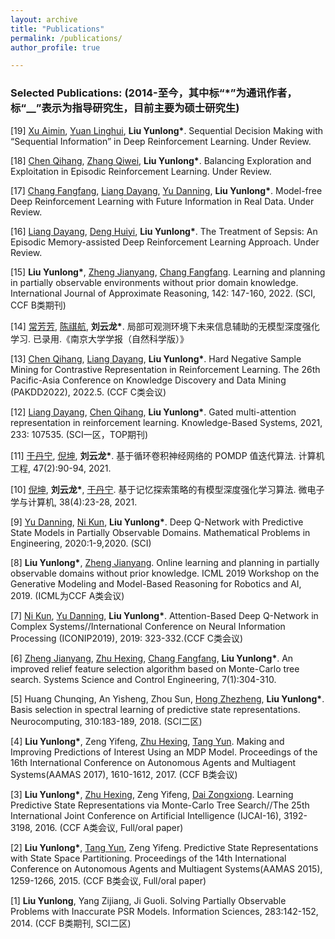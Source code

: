 ```yaml
---
layout: archive
title: "Publications"
permalink: /publications/
author_profile: true

---
```


### Selected Publications: (2014-至今，其中标“\*”为通讯作者，标“\_\_”表示为指导研究生，目前主要为硕士研究生)

\[19\] <u>Xu Aimin</u>, <u>Yuan Linghui</u>, __Liu Yunlong\*__\. Sequential Decision Making with “Sequential Information” in Deep Reinforcement Learning\. Under Review\.

\[18\] <u>Chen Qihang</u>, <u>Zhang Qiwei</u>, __Liu Yunlong\*__\. Balancing Exploration and Exploitation in Episodic Reinforcement Learning\. Under Review\. 

\[17\] <u>Chang Fangfang</u>, <u>Liang Dayang</u>, <u>Yu Danning</u>, __Liu Yunlong\*__\. Model-free Deep Reinforcement Learning with Future Information in Real Data\. Under Review\. 

\[16\] <u>Liang Dayang</u>, <u>Deng Huiyi</u>, __Liu Yunlong\*__\. The Treatment of Sepsis: An Episodic Memory-assisted Deep Reinforcement Learning Approach\. Under Review\.

\[15\] __Liu Yunlong\*__, <u>Zheng Jianyang</u>, <u>Chang Fangfang</u>\. Learning and planning in partially observable environments without prior domain knowledge\. International Journal of Approximate Reasoning, 142: 147-160, 2022\. \(SCI, CCF B类期刊\)

\[14\] <u>常芳芳</u>\, <u>陈祺航</u>\, __刘云龙\*__\. 局部可观测环境下未来信息辅助的无模型深度强化学习. 已录用.《南京大学学报（自然科学版）》

\[13\] <u>Chen Qihang</u>, <u>Liang Dayang</u>, __Liu Yunlong\*__\. Hard Negative Sample Mining for Contrastive Representation in Reinforcement Learning\. The 26th Pacific-Asia Conference on Knowledge Discovery and Data Mining (PAKDD2022), 2022\.5\. \(CCF C类会议\)

\[12\] <u>Liang Dayang</u>, <u>Chen Qihang</u>, __Liu Yunlong\*__\. Gated multi\-attention representation in reinforcement learning\. Knowledge-Based Systems, 2021, 233: 107535\. \(SCI一区，TOP期刊\)

\[11\] <u>于丹宁</u>, <u>倪坤</u>, __刘云龙\*__\. 基于循环卷积神经网络的 POMDP 值迭代算法\. 计算机工程, 47\(2\):90\-94, 2021\.

\[10\] <u>倪坤</u>, __刘云龙\*__, <u>于丹宁</u>\. 基于记忆探索策略的有模型深度强化学习算法\. 微电子学与计算机, 38\(4\):23\-28, 2021\.

\[9\] <u>Yu Danning</u>, <u>Ni Kun</u>, __Liu Yunlong\*__\. Deep Q\-Network with Predictive State Models in Partially Observable Domains\. Mathematical Problems in Engineering, 2020:1\-9,2020\. \(SCI\)

\[8\] __Liu Yunlong\*__, <u>Zheng Jianyang</u>\. Online learning and planning in partially observable domains without prior knowledge\. ICML 2019 Workshop on the Generative Modeling and Model\-Based Reasoning for Robotics and AI, 2019\. \(ICML为CCF A类会议\)

\[7\] <u>Ni Kun</u>, <u>Yu Danning</u>, __Liu Yunlong\*__\. Attention\-Based Deep Q\-Network in Complex Systems//International Conference on Neural Information Processing \(ICONIP2019\), 2019: 323-332\.\(CCF C类会议\)

\[6\] <u>Zheng Jianyang</u>, <u>Zhu Hexing</u>, <u>Chang Fangfang</u>, __Liu Yunlong\*__\. An improved relief feature selection algorithm based on Monte\-Carlo tree search\. Systems Science and Control Engineering, 7\(1\):304\-310\. 

\[5\] Huang Chunqing, An Yisheng, Zhou Sun, <u>Hong Zhezheng</u>, __Liu Yunlong\*__\. Basis selection in spectral learning of predictive state representations\. Neurocomputing, 310:183\-189, 2018\. \(SCI二区\)

\[4\] __Liu Yunlong\*__, Zeng Yifeng, <u>Zhu Hexing</u>, <u>Tang Yun</u>\. Making and Improving Predictions of Interest Using an MDP Model\. Proceedings of the 16th International Conference on Autonomous Agents and Multiagent Systems\(AAMAS 2017\), 1610\-1612, 2017\. \(CCF B类会议\)

\[3\] __Liu Yunlong\*__, <u>Zhu Hexing</u>, Zeng Yifeng, <u>Dai Zongxiong</u>\. Learning Predictive State Representations via Monte\-Carlo Tree Search//The 25th International Joint Conference on Artificial Intelligence \(IJCAI-16\), 3192-3198, 2016\. \(CCF A类会议, Full/oral paper\)

\[2\] __Liu Yunlong\*__, <u>Tang Yun</u>, Zeng Yifeng\. Predictive State Representations with State Space Partitioning\. Proceedings of the 14th International Conference on Autonomous Agents and Multiagent Systems(AAMAS 2015), 1259-1266, 2015\. \(CCF B类会议, Full/oral paper\)

\[1\] __Liu Yunlong__, Yang Zijiang, Ji Guoli\. Solving Partially Observable Problems with Inaccurate PSR Models\. Information Sciences, 283:142-152, 2014\. \(CCF B类期刊, SCI二区\)

